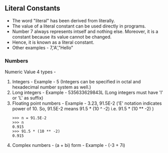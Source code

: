 ## Literal Constants

- The word "literal" has been derived from literally.
- The value of a literal constant can be used directly in programs.
- Number 7 always represents intself and nothing else. Moreover, it is a constant because its value cannot be changed. 
- Hence, it is known as a literal constant.
- Other examples - 7,'A',"Hello"

### Numbers

Numeric Value
4 types -
1. Integers - Example - 5
    (Integers can be specified in octal and hexadecimal number system as well.)
2. Long integers - Example - 535633629843L
    (Long integers must have 'l' or 'L' as suffix)
3. Floating point numbers - Example - 3.23, 91.5E-2 
    ('E' notation indicates power of 10. So, 91.5E-2 means 91.5 * (10 ^ -2) i.e. 91.5 * (10 ** -2) )
    ```
    >>> n = 91.5E-2
    >>> n
    0.915
    >>> 91.5 * (10 ** -2)
    0.915
    ```
4. Complex numbers - (a + bi) form - Example - (-3 + 7i)
